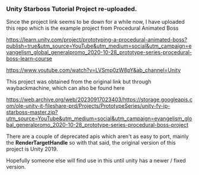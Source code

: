 ### Unity Starboss Tutorial Project re-uploaded.

Since the project link seems to be down for a while now, I have uploaded this repo which is the example project from Procedural Animated Boss

https://learn.unity.com/project/prototyping-a-procedural-animated-boss?publish=true&utm_source=YouTube&utm_medium=social&utm_campaign=evangelism_global_generalpromo_2020-10-28_prototype-series-procedural-boss-learn-course

https://www.youtube.com/watch?v=LVSmp0zW8pY&ab_channel=Unity

This project was obtained from the original link but through waybackmachine, which can also be found here

https://web.archive.org/web/20230917023403/https://storage.googleapis.com/ole-unity-it-fileshare-prd/Projects/PrototypeSeries/unity-fv-ip-starboss-master.zip?utm_source=YouTube&utm_medium=social&utm_campaign=evangelism_global_generalpromo_2020-10-28_prototype-series-procedural-boss-project

There are a couple of deprecated apis which aren't as easy to port, mainly the **RenderTargetHandle**
so with that said, the original version of this project is Unity 2019.

Hopefully someone else will find use in this until unity has a newer  / fixed version. 

